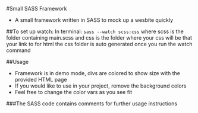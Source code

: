 #Small SASS Framework
* A small framework written in SASS to mock up a wesbite quickly

##To set up watch:
In terminal: `sass --watch scss:css`
where scss is the folder containing main.scss and css is the folder where your css will be that your link to for html the css folder is auto generated once you run the watch command

##Usage
* Framework is in demo mode, divs are colored to show size with the provided HTML page
* If you would like to use in your project, remove the background colors
* Feel free to change the color vars as you see fit

###The SASS code contains comments for further usage instructions
